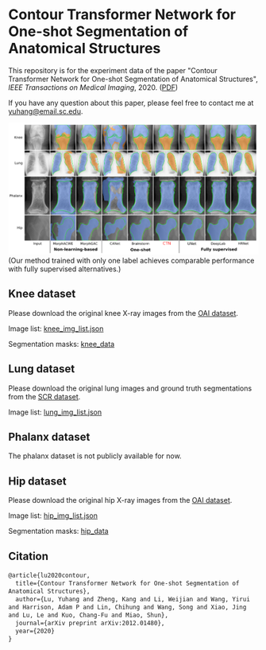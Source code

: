 # Contour Transformer Network for One-shot Segmentation of Anatomical Structures

This repository is for the experiment data of the paper "Contour Transformer Network for One-shot Segmentation of Anatomical Structures", *IEEE Transactions on Medical Imaging*, 2020. ([PDF](https://arxiv.org/pdf/2012.01480.pdf))

If you have any question about this paper, please feel free to contact me at yuhang@email.sc.edu.

![res_cmp](res_cmp.png)
(Our method trained with only one label achieves comparable performance with fully supervised alternatives.)

## Knee dataset
Please download the original knee X-ray images from the [OAI dataset](https://nda.nih.gov/oai).

Image list: [knee_img_list.json](https://github.com/rudylyh/CTN_data/blob/master/knee_img_list.json)

Segmentation masks: [knee_data](https://github.com/rudylyh/CTN_data/tree/master/knee_data)

## Lung dataset
Please download the original lung images and ground truth segmentations from the [SCR dataset](https://www.isi.uu.nl/Research/Databases/SCR).

Image list: [lung_img_list.json](https://github.com/rudylyh/CTN_data/blob/master/lung_img_list.json)

## Phalanx dataset
The phalanx dataset is not publicly available for now.

## Hip dataset
Please download the original hip X-ray images from the [OAI dataset](https://nda.nih.gov/oai).

Image list: [hip_img_list.json](https://github.com/rudylyh/CTN_data/blob/master/hip_img_list.json)

Segmentation masks: [hip_data](https://github.com/rudylyh/CTN_data/tree/master/hip_data)

## Citation
```
@article{lu2020contour,
  title={Contour Transformer Network for One-shot Segmentation of Anatomical Structures},
  author={Lu, Yuhang and Zheng, Kang and Li, Weijian and Wang, Yirui and Harrison, Adam P and Lin, Chihung and Wang, Song and Xiao, Jing and Lu, Le and Kuo, Chang-Fu and Miao, Shun},
  journal={arXiv preprint arXiv:2012.01480},
  year={2020}
}
```
